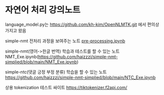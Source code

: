 # 자연어 처리 강의노트
language_model.py는 https://github.com/kh-kim/OpenNLMTK.git 에서 편의상 가지고 왔음

simple-nmt 전처리 과정을 보여주는 노트
[pre-processing.ipynb](https://github.com/haizzzi/simple-nmt-simplied/blob/main/pre-processing.ipynb)

simple-nmt(영어->한글 번역) 학습과 테스트를 할 수 있는 노트 
NMT_Exe.ipynb(https://github.com/haizzzi/simple-nmt-simplied/blob/main/NMT_Exe.ipynb)

simple-ntc(댓글 긍정 부정 분류) 학습을 할 수 있는 노트
https://github.com/haizzzi/simple-nmt-simplied/blob/main/NTC_Exe.ipynb

상용 tokenization 테스트 싸이트
https://tiktokenizer.f2api.com/
